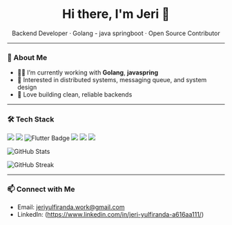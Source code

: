 <h1 align="center">Hi there, I'm Jeri 👋</h1>

<p align="center">
  Backend Developer · Golang - java springboot · Open Source Contributor
</p>

---

### 🚀 About Me

- 👨‍💻 I’m currently working with **Golang**, **javaspring**
- 🧠 Interested in distributed systems, messaging queue, and system design
- 🧰 Love building clean, reliable backends

---

### 🛠️ Tech Stack

<p align="left">
  <img src="https://img.shields.io/badge/Golang-00ADD8?style=for-the-badge&logo=go&logoColor=white"/>
  <img src="https://img.shields.io/badge/Java%20SpringBoot-6DB33F?style=for-the-badge&logo=springboot&logoColor=white"/>
  <img src="https://img.shields.io/badge/Flutter-02569B?style=for-the-badge&logo=flutter&logoColor=white" alt="Flutter Badge"/>
  <img src="https://img.shields.io/badge/Node.js-339933?style=for-the-badge&logo=nodedotjs&logoColor=white"/>
  <img src="https://img.shields.io/badge/Kafka-231F20?style=for-the-badge&logo=apachekafka&logoColor=white"/>
  <img src="https://img.shields.io/badge/Redis-DC382D?style=for-the-badge&logo=redis&logoColor=white"/>
</p>


<p align="left">
  <img src="https://github-readme-stats.vercel.app/api?username=jyr94&show_icons=true&theme=dark" alt="GitHub Stats" />
</p>


<p align="left">
  <img src="https://streak-stats.demolab.com/?user=jyr94&theme=dark" alt="GitHub Streak" />
</p>

---

### 📫 Connect with Me

- Email: jeriyulfiranda.work@gmail.com
- LinkedIn: (https://www.linkedin.com/in/jeri-yulfiranda-a616aa111/)
